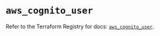 # `aws_cognito_user`

Refer to the Terraform Registry for docs: [`aws_cognito_user`](https://registry.terraform.io/providers/hashicorp/aws/5.86.1/docs/resources/cognito_user).
